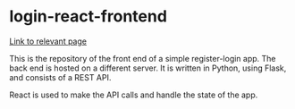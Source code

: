 # login-react-frontend

[Link to relevant page](https://graikos.github.io/login-react-frontend/)

This is the repository of the front end of a simple register-login app. The back end is hosted on a different server. It is written in Python, using Flask, and consists of a REST API. 

React is used to make the API calls and handle the state of the app.

